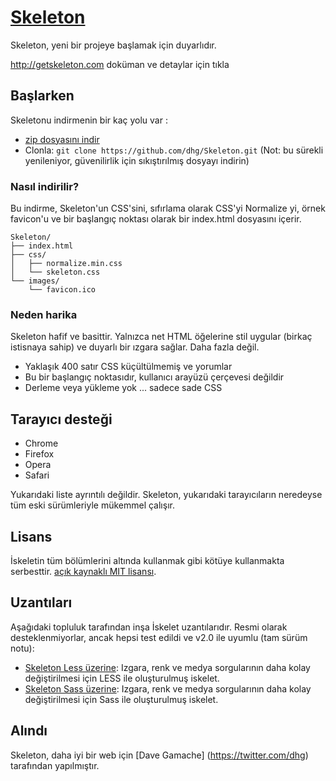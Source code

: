 # [Skeleton](http://getskeleton.com)
Skeleton, yeni bir projeye başlamak için duyarlıdır.

 <http://getskeleton.com> doküman ve detaylar için tıkla

## Başlarken

 Skeletonu indirmenin bir kaç yolu var :
- [zip dosyasını indir](https://github.com/dhg/Skeleton/releases/download/2.0.4/Skeleton-2.0.4.zip)
- Clonla: `git clone https://github.com/dhg/Skeleton.git` (Not: bu sürekli yenileniyor, güvenilirlik için sıkıştırılmış dosyayı indirin)

### Nasıl indirilir?

Bu indirme, Skeleton'un CSS'sini, sıfırlama olarak CSS'yi Normalize yi, örnek favicon'u ve bir başlangıç ​​noktası olarak bir index.html dosyasını içerir.



```
Skeleton/
├── index.html
├── css/
│   ├── normalize.min.css
│   └── skeleton.css
└── images/
    └── favicon.ico

```

### Neden harika

Skeleton hafif ve basittir. Yalnızca net HTML öğelerine stil uygular (birkaç istisnaya sahip) ve duyarlı bir ızgara sağlar. Daha fazla değil.
- Yaklaşık 400 satır CSS küçültülmemiş ve yorumlar
- Bu bir başlangıç ​​noktasıdır, kullanıcı arayüzü çerçevesi değildir
- Derleme veya yükleme yok ... sadece sade CSS


## Tarayıcı desteği

- Chrome 
- Firefox 
- Opera 
- Safari 

Yukarıdaki liste ayrıntılı değildir. Skeleton, yukarıdaki tarayıcıların neredeyse tüm eski sürümleriyle mükemmel çalışır.


## Lisans

İskeletin tüm bölümlerini altında kullanmak gibi kötüye kullanmakta serbesttir. [açık kaynaklı MIT lisansı](https://github.com/dhg/Skeleton/blob/master/LICENSE.md).


## Uzantıları

Aşağıdaki topluluk tarafından inşa İskelet uzantılarıdır. Resmi olarak desteklenmiyorlar, ancak hepsi test edildi ve v2.0 ile uyumlu (tam sürüm notu):
- [Skeleton Less üzerine](https://github.com/whatsnewsaes/Skeleton-less): Izgara, renk ve medya sorgularının daha kolay değiştirilmesi için LESS ile oluşturulmuş iskelet.
- [Skeleton Sass üzerine](https://github.com/whatsnewsaes/Skeleton-Sass): Izgara, renk ve medya sorgularının daha kolay değiştirilmesi için Sass ile oluşturulmuş iskelet. 

## Alındı

Skeleton, daha iyi bir web için [Dave Gamache] (https://twitter.com/dhg) tarafından yapılmıştır.


